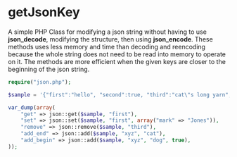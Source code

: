 # getJsonKey

A simple PHP Class for modifying a json string without having to use **json_decode**, modifying the structure, then using **json_encode**. These methods uses less memory and time than decoding and reencoding because the whole string does not need to be read into memory to operate on it. The methods are more efficient when the given keys are closer to the beginning of the json string.

```php
require("json.php");

$sample = '{"first":"hello", "second":true, "third":"cat\"s long yarn", "fourth":22}';

var_dump(array(
    "get" => json::get($sample, "first"),
    "set" => json::set($sample, "first", array("mark" => "Jones")),
    "remove" => json::remove($sample, "third"),
    "add_end" => json::add($sample, "xyz", "cat"),
    "add_begin" => json::add($sample, "xyz", "dog", true),
));
```
